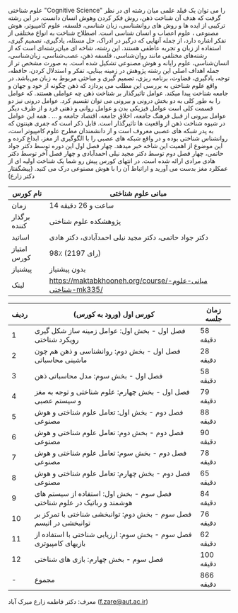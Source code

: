علوم شناختی "Cognitive Science" را می توان  یک فیلد علمی میان رشته ای در نظر گرفت که هدف آن شناخت ذهن، روش فکر کردن وهوش انسان دانست. در این رشته ترکیبی از  ایده ها و روش های روانشناسی، زبان شناسی، فلسفه، علوم کامپیوتر، هوش مصنوعی ، علوم اعصاب و انسان شناسی است. اصطلاح شناخت به انواع مختلفی از تفکر اشاره دارد، از جمله آنهایی که درگیر در ادراک، حل مسئله، یادگیری، تصمیم گیری، استفاده از زبان و تجربه عاطفی هستند.
این رشته، شاخه ای میان‌رشته‌ای است که از رشته‌های مختلفی مانند روان‌شناسی، فلسفه ذهن، عصب‌شناسی، زبان‌شناسی، انسان‌شناسی، علوم رایانه و هوش مصنوعی تشکیل شده است. به صورت مشخص تر از جمله اهداف اصلی این رشته پژوهش در زمینه بینایی، تفکر و استدلال کردن، حافظه، توجه، یادگیری، قضاوت، برنامه ریزی، تصمیم گیری و مباحثی مربوط به زبان می‌باشد.
در واقع علوم شناختی به بررسی این مطلب می پردازد که ذهن چگونه از خود و جهان و جامعه شناخت پیدا میکند. عوامل تاثیرگذار بر شناخت ذهن چه عواملی هستند. که عوامل را به طور کلی به دو بخش درونی و بیرونی می توان تقسیم کرد. عوامل درونی نیز دو قسمت کلی است عوامل فیزیکی بدن و عوامل روانی و ذهنی فرد و از طرف دیگر عوامل بیرونی از قبیل فرهنگ جامعه، اخلاق جامعه، اقتصاد جامعه و ... . همه این عوامل در شیوه شناخت ذهن از واقعیت ها تاثیرگذار است.
قابل ذکر است که جفری هینتون که به پدر شبکه های عصبی معروف است و از دانشمندان مطرح علوم کامپیوتر است، روانشناس شناختی بوده و در واقع شبکه های عصبی را با الگوگیری از مغز، ابداع کرده و این موضوع از اهمیت این شاخه خبر میدهد.
چهار فصل اول این دوره توسط دکتر جواد حاتمی، چهار فصل دوم توسط دکتر مجید نیلی احمدآبادی و چهار فصل آخر توسط دکتر هادی مرادی ارائه شده است.
در انتهای کورس پیش رو شما یک شناخت اولیه ای از عمکلرد مغز بدست می آورید و اراتباط آن را با هوش مصنوعی درک می کنید. (پیشگفتار دکتر زارع)

| نام کورس     | مبانی علوم شناختی                                         |
|--------------|-----------------------------------------------------------|
| زمان         | 14 ساعت و 26 دقیقه                                        |
| برگذار کننده | پژوهشکده علوم شناختی                                      |
| اساتید       | دکتر جواد حاتمی، دکتر مجید نیلی احمدآبادی، دکتر هادی      |
| امتیاز کورس  | 98٪ (2197 رای)                                            |
| پیشنیاز      | بدون پیشنیاز                                              |
| لینک         | https://maktabkhooneh.org/course/مبانی-علوم-شناختی-mk335/ |

| ردیف | کورس اول (ورود به کورس)                                                | زمان جلسه |
|------|------------------------------------------------------------------------|-----------|
| 1    | فصل اول - بخش اول: عوامل زمینه ساز شکل گیری رویکرد شناختی              | 58 دقیقه  |
| 2    | فصل اول - بخش دوم: روانشناسی و ذهن هم چون ماشینی محاسباتی              | 28 دقیقه  |
| 3    | فصل اول - بخش سوم: مدل محاسباتی ذهن                                    | 58 دقیقه  |
| 4    | فصل اول - بخش چهارم: علوم شناختی و توجه به مغز و سیستم عصبی            | 79 دقیقه  |
| 5    | فصل دوم - بخش اول: تعامل علوم شناختی و هوش مصنوعی                      | 88 دقیقه  |
| 6    | فصل دوم - بخش دوم: تعامل علوم شناختی و هوش مصنوعی                      | 90 دقیقه  |
| 7    | فصل دوم - بخش سوم: تعامل علوم شناختی و هوش مصنوعی                      | 78 دقیقه  |
| 8    | فصل دوم - بخش چهارم: تعامل علوم شناختی و هوش مصنوعی                    | 65 دقیقه  |
| 9    | فصل سوم - بخش اول: استفاده از سیستم های هوشمند و رباتیک در علوم شناختی | 84 دقیقه  |
| 10   | فصل سوم - بخش دوم: توانبخشی شناختی با تمرکز بر توانبخشی در اتیسم       | 76 دقیقه  |
| 11   | فصل سوم - بخش سوم: ارزیابی شناختی با استفاده از بازیهای کامپیوتری      | 62 دقیقه  |
| 12   | فصل سوم - بخش چهارم: بازی های شناختی                                   | 100 دقیقه |
| -    | مجموع                                                                  | 866 دقیقه |

معرف: دکتر فاطمه زارع میرک آباد (f.zare@aut.ac.ir)